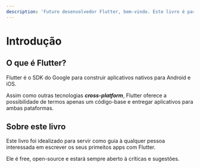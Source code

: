 ```yaml
---
description: 'Futuro desenvolvedor Flutter, bem-vindo. Este livro é para você.'
---
```


# Introdução

## O que é Flutter?

Flutter é o SDK do Google para construir aplicativos nativos para Android e iOS.

Assim como outras tecnologias _**cross-platform**_, Flutter oferece a possibilidade de termos apenas um código-base e entregar aplicativos para ambas pataformas.

## Sobre este livro

Este livro foi idealizado para servir como guia à qualquer pessoa interessada em escrever os seus primeitos apps com Flutter. 

Ele é free, open-source e estará sempre aberto à críticas e sugestões.     



 

